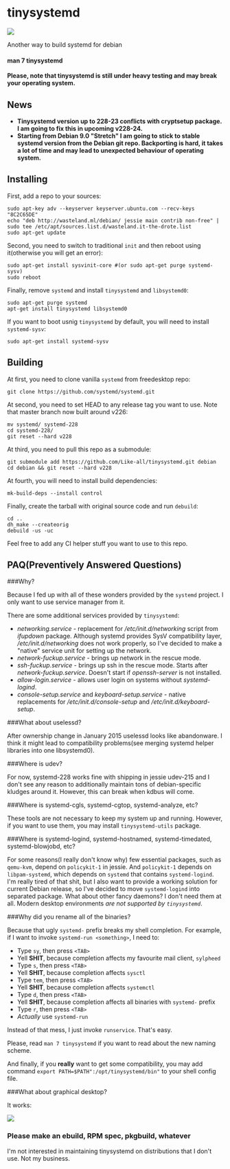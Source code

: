 # tinysystemd

![](https://wasteland.ml/api/badges/current-version/tinysystemd/jessie/amd64?drop-cache=true)

Another way to build systemd for debian

#### man 7 tinysystemd

**Please, note that tinysystemd is still under heavy testing and may break your operating system.**

News
----

+ **Tinysystemd version up to 228-23 conflicts with cryptsetup package. I am going to fix this in upcoming v228-24.**
+ **Starting from Debian 9.0 "Stretch" I am going to stick to stable systemd version from the Debian git repo. Backporting is hard, it takes a lot of time and may lead to unexpected behaviour of operating system.**

Installing
----------

First, add a repo to your sources:

    sudo apt-key adv --keyserver keyserver.ubuntu.com --recv-keys "8C2C65DE"
    echo "deb http://wasteland.ml/debian/ jessie main contrib non-free" | sudo tee /etc/apt/sources.list.d/wasteland.it-the-drote.list
    sudo apt-get update

Second, you need to switch to traditional `init` and then reboot using it(otherwise you will get an error):

    sudo apt-get install sysvinit-core #(or sudo apt-get purge systemd-sysv)
    sudo reboot

Finally, remove `systemd` and install `tinysystemd` and `libsystemd0`:

    sudo apt-get purge systemd
    apt-get install tinysystemd libsystemd0

If you want to boot usnig `tinysystemd` by default, you will need to install `systemd-sysv`:

    sudo apt-get install systemd-sysv

Building
--------

At first, you need to clone vanilla `systemd` from freedesktop repo:

    git clone https://github.com/systemd/systemd.git

At second, you need to set HEAD to any release tag you want to use. Note that master branch now built around v226:

    mv systemd/ systemd-228
    cd systemd-228/
    git reset --hard v228

At third, you need to pull this repo as a submodule:

    git submodule add https://github.com/Like-all/tinysystemd.git debian
    cd debian && git reset --hard v228

At fourth, you will need to install build dependencies:

    mk-build-deps --install control

Finally, create the tarball with original source code and run `debuild`:

    cd ..
    dh_make --createorig
    debuild -us -uc

Feel free to add any CI helper stuff you want to use to this repo.

PAQ(Preventively Answered Questions)
------------------------------------

###Why?

Because I fed up with all of these wonders provided by the `systemd` project. I only want to use service manager from it.

There are some additional services provided by `tinysystemd`:

+ *networking.service* - replacement for */etc/init.d/networking* script from *ifupdown* package. Although systemd provides SysV compatibility layer, */etc/init.d/networking* does not work properly, so I've decided to make a "native" service unit for setting up the network.
+ *network-fuckup.service* - brings up network in the rescue mode.
+ *ssh-fuckup.service* - brings up ssh in the rescue mode. Starts after *network-fuckup.service*. Doesn't start if *openssh-server* is not installed.
+ *allow-login.service* - allows user login on systems without *systemd-logind*.
+ *console-setup.service* and *keyboard-setup.service* - native replacements for */etc/init.d/console-setup* and */etc/init.d/keyboard-setup*.

###What about uselessd?

After ownership change in January 2015 uselessd looks like abandonware. I think it might lead to compatibility problems(see merging systemd helper libraries into one libsystemd0).

###Where is udev?

For now, systemd-228 works fine with shipping in jessie udev-215 and I don't see any reason to additionally maintain tons of debian-specific kludges around it. However, this can break when kdbus will come.

###Where is systemd-cgls, systemd-cgtop, systemd-analyze, etc?

These tools are not necessary to keep my system up and running. However, if you want to use them, you may install `tinysystemd-utils` package.

###Where is systemd-logind, systemd-hostnamed, systemd-timedated, systemd-blowjobd, etc?

For some reasons(I really don't know why) few essential packages, such as `qemu-kvm`, depend on `policykit-1` in jessie. And `policykit-1` depends on `libpam-systemd`, which depends on `systemd` that contains `systemd-logind`. I'm really tired of that shit, but I also want to provide a working solution for current Debian release, so I've decided to move `systemd-logind` into separated package. What about other fancy daemons? I don't need them at all. Modern desktop environments *are not supported by `tinysystemd`*.

###Why did you rename all of the binaries?

Because that ugly `systemd-` prefix breaks my shell completion. For example, if I want to invoke `systemd-run <something>`, I need to:

+ Type `sy`, then press `<TAB>`
+ Yell **SHIT**, because completion affects my favourite mail client, `sylpheed`
+ Type `s`, then press `<TAB>`
+ Yell **SHIT**, because completion affects `sysctl`
+ Type `tem`, then press `<TAB>`
+ Yell **SHIT**, because completion affects `systemctl`
+ Type `d`, then press `<TAB>`
+ Yell **SHIT**, because completion affects all binaries with `systemd-` prefix
+ Type `r`, then press `<TAB>`
+ *Actually* use `systemd-run`

Instead of that mess, I just invoke `runservice`. That's easy.

Please, read `man 7 tinysystemd` if you want to read about the new naming scheme.

And finally, if you **really** want to get some compatibility, you may add command `export PATH=$PATH":/opt/tinysystemd/bin"` to your shell config file.

###What about graphical desktop?

It works:

![](http://wasteland.it-the-drote.tk/shot/debian/tinysystemd.png)

### Please make an ebuild, RPM spec, pkgbuild, whatever

I'm not interested in maintaining tinysystemd on distributions that I don't use. Not my business.
